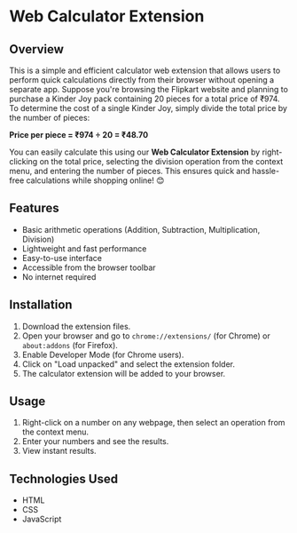 # Web Calculator Extension

## Overview
This is a simple and efficient calculator web extension that allows users to perform quick calculations directly from their 
browser without opening a separate app. Suppose you're browsing the Flipkart website and planning to purchase a Kinder Joy pack containing 20 pieces 
for a total price of ₹974. To determine the cost of a single Kinder Joy, simply divide the total price by the number of pieces:  

**Price per piece = ₹974 ÷ 20 = ₹48.70**  

You can easily calculate this using our **Web Calculator Extension** by right-clicking on the total price, 
selecting the division operation from the context menu, and entering the number of pieces. This ensures quick and hassle-free calculations while shopping online! 😊

## Features
- Basic arithmetic operations (Addition, Subtraction, Multiplication, Division)
- Lightweight and fast performance
- Easy-to-use interface
- Accessible from the browser toolbar
- No internet required

## Installation
1. Download the extension files.
2. Open your browser and go to `chrome://extensions/` (for Chrome) or `about:addons` (for Firefox).
3. Enable Developer Mode (for Chrome users).
4. Click on "Load unpacked" and select the extension folder.
5. The calculator extension will be added to your browser.

## Usage
1. Right-click on a number on any webpage, then select an operation from the context menu.
2. Enter your numbers and see the results.
3. View instant results.

## Technologies Used
- HTML
- CSS
- JavaScript

